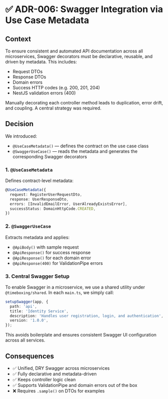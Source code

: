 # ✅ ADR-006: Swagger Integration via Use Case Metadata

## Context

To ensure consistent and automated API documentation across all microservices, Swagger decorators must be declarative, reusable, and driven by metadata. This includes:

* Request DTOs
* Response DTOs
* Domain errors
* Success HTTP codes (e.g. 200, 201, 204)
* NestJS validation errors (400)

Manually decorating each controller method leads to duplication, error drift, and coupling. A central strategy was required.

## Decision

We introduced:

* `@UseCaseMetadata()` — defines the contract on the use case class
* `@SwaggerUseCase()` — reads the metadata and generates the corresponding Swagger decorators

### 1. `@UseCaseMetadata`

Defines contract-level metadata:

```ts
@UseCaseMetadata({
  request: RegisterUserRequestDto,
  response: UserResponseDto,
  errors: [InvalidEmailError, UserAlreadyExistsError],
  successStatus: DomainHttpCode.CREATED,
})
```

### 2. `@SwaggerUseCase`

Extracts metadata and applies:

* `@ApiBody()` with sample request
* `@ApiResponse()` for success response
* `@ApiResponse()` for each domain error
* `@ApiResponse(400)` for ValidationPipe errors

### 3. Central Swagger Setup

To enable Swagger in a microservice, we use a shared utility under `@timeboxing/shared`. In each `main.ts`, we simply call:

```ts
setupSwagger(app, {
  path: 'api',
  title: 'Identity Service',
  description: 'Handles user registration, login, and authentication',
  version: '1.0.0',
});
```

This avoids boilerplate and ensures consistent Swagger UI configuration across all services.

## Consequences

* ✅ Unified, DRY Swagger across microservices
* ✅ Fully declarative and metadata-driven
* ✅ Keeps controller logic clean
* ✅ Supports ValidationPipe and domain errors out of the box
* ❌ Requires `.sample()` on DTOs for examples
